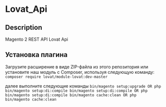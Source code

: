 # Lovat_Api

## Description
Magento 2 REST API Lovat Api

## Установка плагина

Загрузите расширение в виде ZIP-файла из этого репозитория или установите наш модуль с Composer, используя следующую команду:
`composer require lovat/module-lovat:dev-master`

далее выполните следующие команды
`
bin/magento setup:upgrade OR php bin/magento setup:di:compile
bin/magento setup:di:compile OR php bin/magento setup:di:compile
bin/magento cache:clean OR php bin/magento cache:clean
`
